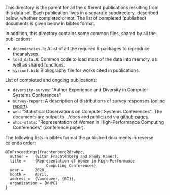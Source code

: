 This directory is the parent for all the different publications resulting from this data set. Each publication lives in a separate subdirectory, described below, whether completed or not. The list of completed (published) documents is given below in bibtex format.

In addition, this directory contains some common files, shared by all the publications:

  * `dependencies.R`: A list of all the required R packages to reproduce theanalyses.
  * `load_data.R`: Common code to load most of the data into memory, as well as shared functions.
  * `sysconf.bib`: Bibliography file for works cited in publications.

List of completed and ongoing publications:

<!---  * `gender`: "Gender Representation in Computer Systems" -->
  * `diversity-survey`: "Author Experience and Diversity in Computer Systems Conferences"
  * `survey-report`: A description of  distributions of survey responses ([online report](http://sysconf.review/survey)).
  * `web`: "Statistical Observations on Computer Systems Conferences". The documents are output to ../docs and publicized via [github pages](http://eitanf.github.io/sysconf/).
  * `whpc-stats`: "Representation of Women in High-Performance Computing Conferences" (conference paper).

The following lists in bibtex format the published documents in reverse calenda order:

```
@InProceedings{frachtenberg20:whpc,
  author =	 {Eitan Frachtenberg and Rhody Kaner},
  title =	 {Representation of Women in High-Performance
                  Computing Conferences},
  year =	 2020,
  month =	 April,
  address =	 {Vancouver, {BC}},
  organization = {WHPC}
}
```
